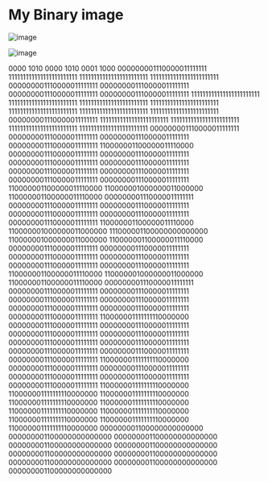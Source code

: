 # My Binary image

![image](../images/binaryimage "Binary image")

![image](../images/pixelart "Pixel art")

0000 1010
0000 1010
0001 1000
000000001110000011111111 111111111111111111111111 111111111111111111111111 111111111111111111111111 000000001110000011111111 000000001110000011111111 000000001110000011111111 000000001110000011111111 111111111111111111111111 111111111111111111111111 
111111111111111111111111 111111111111111111111111 111111111111111111111111 111111111111111111111111 111111111111111111111111 000000001110000011111111 111111111111111111111111 111111111111111111111111 111111111111111111111111 111111111111111111111111 
000000001110000011111111 000000001110000011111111 000000001110000011111111 000000001110000011111111 110000001100000011110000 000000001110000011111111 000000001110000011111111 000000001110000011111111 000000001110000011111111 000000001110000011111111 
000000001110000011111111 000000001110000011111111 000000001110000011111111 110000001100000011110000 110000001000000011000000 110000001100000011110000 000000001110000011111111 000000001110000011111111 000000001110000011111111 000000001110000011111111 
000000001110000011111111 000000001110000011111111 110000001100000011110000 110000001000000011000000 111000001100000000000000 110000001000000011000000 110000001100000011110000 000000001110000011111111 000000001110000011111111 000000001110000011111111 
000000001110000011111111 000000001110000011111111 000000001110000011111111 110000001100000011110000 110000001000000011000000 110000001100000011110000 000000001110000011111111 000000001110000011111111 000000001110000011111111 000000001110000011111111 
000000001110000011111111 000000001110000011111111 000000001110000011111111 000000001110000011111111 110000001111111110000000 000000001110000011111111 000000001110000011111111 000000001110000011111111 000000001110000011111111 000000001110000011111111 
000000001110000011111111 000000001110000011111111 000000001110000011111111 000000001110000011111111 110000001111111110000000 000000001110000011111111 000000001110000011111111 000000001110000011111111 000000001110000011111111 000000001110000011111111 
110000001111111110000000 110000001111111110000000 110000001111111110000000 110000001111111110000000 110000001111111110000000 110000001111111110000000 110000001111111110000000 110000001111111110000000 110000001111111110000000 110000001111111110000000 
000000001100000000000000 000000001100000000000000 000000001100000000000000 000000001100000000000000 000000001100000000000000 000000001100000000000000 000000001100000000000000 000000001100000000000000 000000001100000000000000 000000001100000000000000 
